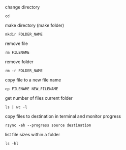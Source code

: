 change directory
```
cd
```
make directory (make folder)
```
mkdir FOLDER_NAME
```
remove file
```
rm FILENAME
```
remove folder 
```
rm -r FOLDER_NAME
```
copy file to a new file name
```
cp FILENAME NEW_FILENAME
```


get number of files current  folder
```
ls | wc -l
```

copy files to destination in terminal and monitor progress
```
rsync -ah --progress source destination
```

list file sizes within a folder
```
ls -hl
```

